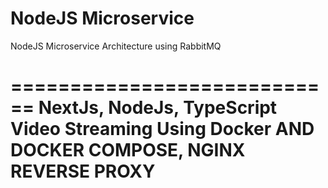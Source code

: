 # NodeJS Microservice
NodeJS Microservice Architecture using RabbitMQ 

============================
NextJs, NodeJs, TypeScript Video Streaming
Using Docker AND DOCKER COMPOSE, NGINX REVERSE PROXY
============================
</br>

</br>



